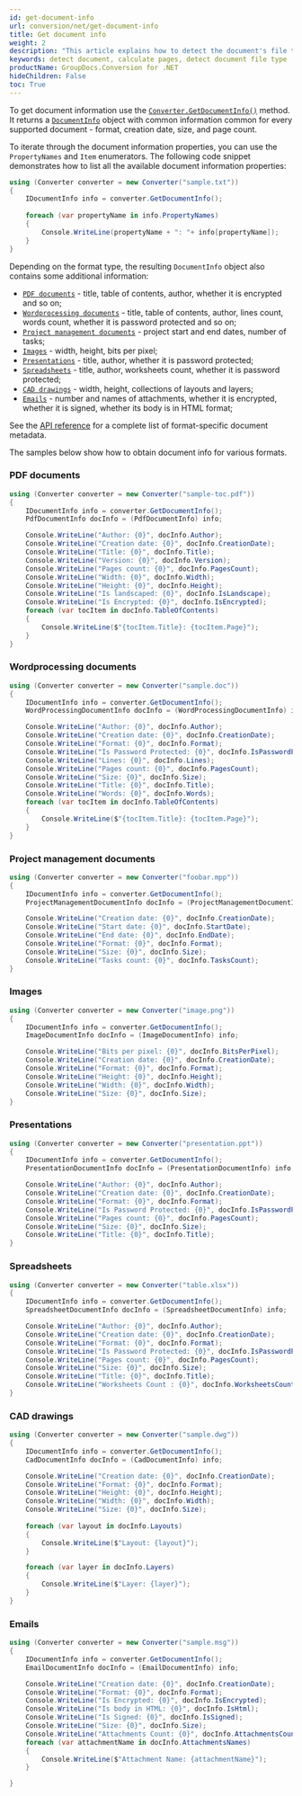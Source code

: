 ```yaml
---
id: get-document-info
url: conversion/net/get-document-info
title: Get document info
weight: 2
description: "This article explains how to detect the document's file type and calculate the number of pages when converting a file with GroupDocs.Conversion for .NET."
keywords: detect document, calculate pages, detect document file type
productName: GroupDocs.Conversion for .NET
hideChildren: False
toc: True
---
```

To get document information use the [`Converter.GetDocumentInfo()`](https://reference.groupdocs.com/conversion/net/groupdocs.conversion/converter/getdocumentinfo/) method. It returns a [`DocumentInfo`](https://reference.groupdocs.com/conversion/net/groupdocs.conversion.contracts/documentinfo/) object with common information common for every supported document - format, creation date, size, and page count. 

To iterate through the document information properties, you can use the `PropertyNames` and `Item` enumerators. The following code snippet demonstrates how to list all the available document information properties:

```csharp
using (Converter converter = new Converter("sample.txt"))
{
    IDocumentInfo info = converter.GetDocumentInfo();
    
    foreach (var propertyName in info.PropertyNames)
    {
        Console.WriteLine(propertyName + ": "+ info[propertyName]);
    }
}
```
Depending on the format type, the resulting `DocumentInfo` object also contains some additional information:

* [`PDF documents`](https://reference.groupdocs.com/conversion/net/groupdocs.conversion.contracts/pdfdocumentinfo/) - title, table of contents, author, whether it is encrypted and so on;
* [`Wordprocessing documents`](https://reference.groupdocs.com/conversion/net/groupdocs.conversion.contracts/wordprocessingdocumentinfo/) - title, table of contents, author, lines count, words count, whether it is password protected and so on;
* [`Project management documents`](https://reference.groupdocs.com/conversion/net/groupdocs.conversion.contracts/projectmanagementdocumentinfo/) - project start and end dates, number of tasks;
* [`Images`](https://reference.groupdocs.com/conversion/net/groupdocs.conversion.contracts/imagedocumentinfo/) - width, height, bits per pixel;
* [`Presentations`](https://reference.groupdocs.com/conversion/net/groupdocs.conversion.contracts/presentationdocumentinfo/) - title, author, whether it is password protected;
* [`Spreadsheets`](https://reference.groupdocs.com/conversion/net/groupdocs.conversion.contracts/spreadsheetdocumentinfo/) - title, author, worksheets count, whether it is password protected;
* [`CAD drawings`](https://reference.groupdocs.com/conversion/net/groupdocs.conversion.contracts/caddocumentinfo/) - width, height, collections of layouts and layers;
* [`Emails`](https://reference.groupdocs.com/conversion/net/groupdocs.conversion.contracts/emaildocumentinfo/) - number and names of attachments, whether it is encrypted, whether it is signed, whether its body is in HTML format;

See the [API reference](https://reference.groupdocs.com/conversion/net/groupdocs.conversion.contracts/) for a complete list of format-specific document metadata.

The samples below show how to obtain document info for various formats.

### PDF documents

```csharp
using (Converter converter = new Converter("sample-toc.pdf"))
{
    IDocumentInfo info = converter.GetDocumentInfo();
    PdfDocumentInfo docInfo = (PdfDocumentInfo) info;

    Console.WriteLine("Author: {0}", docInfo.Author);
    Console.WriteLine("Creation date: {0}", docInfo.CreationDate);
    Console.WriteLine("Title: {0}", docInfo.Title);
    Console.WriteLine("Version: {0}", docInfo.Version);
    Console.WriteLine("Pages count: {0}", docInfo.PagesCount);
    Console.WriteLine("Width: {0}", docInfo.Width);
    Console.WriteLine("Height: {0}", docInfo.Height);
    Console.WriteLine("Is landscaped: {0}", docInfo.IsLandscape);
    Console.WriteLine("Is Encrypted: {0}", docInfo.IsEncrypted);
    foreach (var tocItem in docInfo.TableOfContents)
    {
        Console.WriteLine($"{tocItem.Title}: {tocItem.Page}");
    }
}
```

### Wordprocessing documents

```csharp
using (Converter converter = new Converter("sample.doc"))
{
    IDocumentInfo info = converter.GetDocumentInfo();
    WordProcessingDocumentInfo docInfo = (WordProcessingDocumentInfo) info;

    Console.WriteLine("Author: {0}", docInfo.Author);
    Console.WriteLine("Creation date: {0}", docInfo.CreationDate);
    Console.WriteLine("Format: {0}", docInfo.Format);
    Console.WriteLine("Is Password Protected: {0}", docInfo.IsPasswordProtected);
    Console.WriteLine("Lines: {0}", docInfo.Lines);
    Console.WriteLine("Pages count: {0}", docInfo.PagesCount);
    Console.WriteLine("Size: {0}", docInfo.Size);
    Console.WriteLine("Title: {0}", docInfo.Title);               
    Console.WriteLine("Words: {0}", docInfo.Words);
    foreach (var tocItem in docInfo.TableOfContents)
    {
        Console.WriteLine($"{tocItem.Title}: {tocItem.Page}");
    }
}
```

### Project management documents

```csharp
using (Converter converter = new Converter("foobar.mpp"))
{
    IDocumentInfo info = converter.GetDocumentInfo();
    ProjectManagementDocumentInfo docInfo = (ProjectManagementDocumentInfo) info;

    Console.WriteLine("Creation date: {0}", docInfo.CreationDate);
    Console.WriteLine("Start date: {0}", docInfo.StartDate);
    Console.WriteLine("End date: {0}", docInfo.EndDate);
    Console.WriteLine("Format: {0}", docInfo.Format);
    Console.WriteLine("Size: {0}", docInfo.Size);
    Console.WriteLine("Tasks count: {0}", docInfo.TasksCount);        
}
```

### Images

```csharp
using (Converter converter = new Converter("image.png"))
{
    IDocumentInfo info = converter.GetDocumentInfo();
    ImageDocumentInfo docInfo = (ImageDocumentInfo) info;

    Console.WriteLine("Bits per pixel: {0}", docInfo.BitsPerPixel);
    Console.WriteLine("Creation date: {0}", docInfo.CreationDate);
    Console.WriteLine("Format: {0}", docInfo.Format);
    Console.WriteLine("Height: {0}", docInfo.Height);
    Console.WriteLine("Width: {0}", docInfo.Width);    
    Console.WriteLine("Size: {0}", docInfo.Size);
}
```

### Presentations

```csharp
using (Converter converter = new Converter("presentation.ppt"))
{
    IDocumentInfo info = converter.GetDocumentInfo();
    PresentationDocumentInfo docInfo = (PresentationDocumentInfo) info;

    Console.WriteLine("Author: {0}", docInfo.Author);
    Console.WriteLine("Creation date: {0}", docInfo.CreationDate);
    Console.WriteLine("Format: {0}", docInfo.Format);
    Console.WriteLine("Is Password Protected: {0}", docInfo.IsPasswordProtected);    
    Console.WriteLine("Pages count: {0}", docInfo.PagesCount);
    Console.WriteLine("Size: {0}", docInfo.Size);
    Console.WriteLine("Title: {0}", docInfo.Title);               
}
```

### Spreadsheets

```csharp
using (Converter converter = new Converter("table.xlsx"))
{
    IDocumentInfo info = converter.GetDocumentInfo();
    SpreadsheetDocumentInfo docInfo = (SpreadsheetDocumentInfo) info;

    Console.WriteLine("Author: {0}", docInfo.Author);
    Console.WriteLine("Creation date: {0}", docInfo.CreationDate);
    Console.WriteLine("Format: {0}", docInfo.Format);
    Console.WriteLine("Is Password Protected: {0}", docInfo.IsPasswordProtected);    
    Console.WriteLine("Pages count: {0}", docInfo.PagesCount);
    Console.WriteLine("Size: {0}", docInfo.Size);
    Console.WriteLine("Title: {0}", docInfo.Title);
    Console.WriteLine("Worksheets Count : {0}", docInfo.WorksheetsCount);
}
```
### CAD drawings

```csharp
using (Converter converter = new Converter("sample.dwg"))
{
    IDocumentInfo info = converter.GetDocumentInfo();
    CadDocumentInfo docInfo = (CadDocumentInfo) info;

    Console.WriteLine("Creation date: {0}", docInfo.CreationDate);
    Console.WriteLine("Format: {0}", docInfo.Format);
    Console.WriteLine("Height: {0}", docInfo.Height);
    Console.WriteLine("Width: {0}", docInfo.Width);
    Console.WriteLine("Size: {0}", docInfo.Size);
    
    foreach (var layout in docInfo.Layouts)
    {
        Console.WriteLine($"Layout: {layout}");
    }

    foreach (var layer in docInfo.Layers)
    {
        Console.WriteLine($"Layer: {layer}");
    }
}
```

### Emails

```csharp
using (Converter converter = new Converter("sample.msg"))
{
    IDocumentInfo info = converter.GetDocumentInfo();
    EmailDocumentInfo docInfo = (EmailDocumentInfo) info;

    Console.WriteLine("Creation date: {0}", docInfo.CreationDate);
    Console.WriteLine("Format: {0}", docInfo.Format);
    Console.WriteLine("Is Encrypted: {0}", docInfo.IsEncrypted);
    Console.WriteLine("Is body in HTML: {0}", docInfo.IsHtml);
    Console.WriteLine("Is Signed: {0}", docInfo.IsSigned);
    Console.WriteLine("Size: {0}", docInfo.Size);
    Console.WriteLine("Attachments Count: {0}", docInfo.AttachmentsCount);
    foreach (var attachmentName in docInfo.AttachmentsNames)
    {
        Console.WriteLine($"Attachment Name: {attachmentName}");
    }

}
```